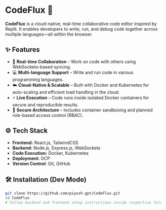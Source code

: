 # CodeFlux 🚀

**CodeFlux** is a cloud-native, real-time collaborative code editor inspired by Replit. It enables developers to write, run, and debug code together across multiple languages—all within the browser.

## ✨ Features

- 🔄 **Real-time Collaboration** – Work on code with others using WebSockets-based syncing.
- 💻 **Multi-language Support** – Write and run code in various programming languages.
- ☁️ **Cloud-Native & Scalable** – Built with Docker and Kubernetes for auto-scaling and efficient load handling in the cloud.
- ⚡ **Live Execution** – Code runs inside isolated Docker containers for secure and reproducible results.
- 🔐 **Secure Architecture** – Includes container sandboxing and planned role-based access control (RBAC).

## ⚙️ Tech Stack

- **Frontend:** React.js, TailwindCSS
- **Backend:** Node.js, Express.js, WebSockets
- **Code Execution:** Docker, Kubernetes
- **Deployment:** GCP
- **Version Control:** Git, GitHub

## 🛠️ Installation (Dev Mode)

```bash
git clone https://github.com/piyush-gpt/CodeFlux.git
cd CodeFlux
# Follow backend and frontend setup instructions inside respective folders
